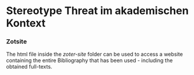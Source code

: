 # Stereotype Threat im akademischen Kontext

### Zotsite
The html file inside the *zoter-site* folder can be used to access a website containing the entire Bibliography that has been used - including the obtained full-texts.
